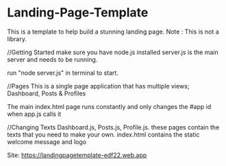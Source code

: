 # Landing-Page-Template
This is a template to help build a stunning landing page. Note : This is not a library.


//Getting Started
make sure you have node.js installed
server.js is the main server and needs to be running.

run "node server.js" in terminal to start.


//Pages
This is a single page application that has multiple views; Dashboard, Posts & Profiles

The main index.html page runs constantly and only changes the #app id when app.js calls it

//Changing Texts
Dashboard.js, Posts.js, Profile.js.
these pages contain the texts that you need to make your own. 
index.html contains the static welcome message and logo


Site:
https://landingpagetemplate-edf22.web.app